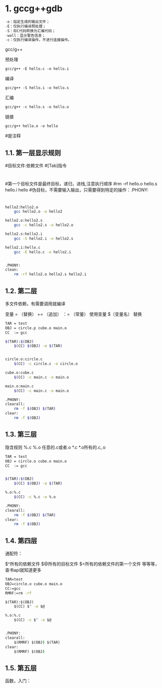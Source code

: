 # 1. gccg++gdb
```c
-o：指定生成的输出文件；
-E：仅执行编译预处理；
-S：将C代码转换为汇编代码；
-wall：显示警告信息；
-c：仅执行编译操作，不进行连接操作。
```






gcc/g++

预处理
```
gcc/g++ -E hello.c -o hello.i
```


编译
```
gcc/g++ -S hello.i -o hello.s
```

汇编
```
gcc/g++ -c hello.s -o hello.o
```



链接
```
gcc/g++ hello.o -o hello
```

#是注释

## 1.1. 第一层显示规则
#目标文件:依赖文件
#[Tab]指令
#
#第一个目标文件是最终目标，递归，进栈,注意执行顺序
#rm -rf hello.o hello.s hello.i hello
#伪目标，不需要输入输出，只需要得到特定的操作：.PHONY:
#

```bash
hello2:hello2.o
	gcc hello2.o -o hello2

hello2.o:hello2.s
	gcc -c hello2.s -o hello2.o

hello2.s:hello2.i
	gcc -S hello2.i -o hello2.s

hello2.i:hello.c
	gcc -E hello.c -o hello2.i


.PHONY:
clean:
	rm -rf hello2.o hello2.s hello2.i
```
## 1.2. 第二层 
多文件依赖，有需要调用就编译

变量 = （替换） += （追加）  ：= （常量）
     使用变量 $（变量名）  替换


```bash
TAR = test
OBJ = circle.p cube.o main.o
CC  := gcc

$(TAR):$(OBJ)
    $(CC) $(OBJ) -o $(TAR)


circle.o:circle.c
    $(CC) -c circle.c -o circle.o

cube.o:cube.c
    $(CC) -c main.c -o main.o

main.o:main.c
    $(CC) -c main.c -o main.o

.PHONY:
clearall:
    rm -f $(OBJ) $(TAR)
clear:
    rm -f $(OBJ)
```





## 1.3. 第三层
隐含规则   %.c %.o 任意的.c或者.o    *.c  *.o所有的.c,.o


```bash
TAR = test
OBJ = circle.o cube.o main.o
CC  := gcc


$(TAR):$(OBJ)
    $(CC) $(OBJ) -o $(TAR)

%.o:%.c
    $(CC) -c %.c -o %.o

.PHONY:
clearall:
    rm -f $(OBJ) $(TAR)
clear:
    rm -f $(OBJ)

```




## 1.4. 第四层
通配符：

$^所有的依赖文件  $@所有的目标文件  $<所有的依赖文件的第一个文件
等等等，查书api就知道更多



```cmd
TAR=test
OBJ=circle.o cube.o main.o
CC:=gcc
RMRF:=rm -rf

$(TAR):$(OBJ)
    $(CC) $^ -o $@

%.o:%.c
    $(CC) -c $^ -o $@


.PHONY:
clearall:
    $(RMRF) $(OBJ) $(TAR)
clear:
    $(RMRF) $(OBJ)


```


## 1.5. 第五层
函数，入门：





```cmd



```













































